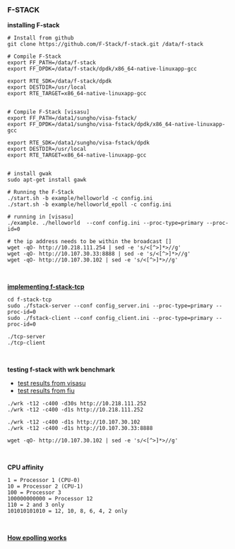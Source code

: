 ### F-STACK

**installing F-stack**
```
# Install from github
git clone https://github.com/F-Stack/f-stack.git /data/f-stack

# Compile F-Stack
export FF_PATH=/data/f-stack
export FF_DPDK=/data/f-stack/dpdk/x86_64-native-linuxapp-gcc

export RTE_SDK=/data/f-stack/dpdk
export DESTDIR=/usr/local
export RTE_TARGET=x86_64-native-linuxapp-gcc


# Compile F-Stack [visasu]
export FF_PATH=/data1/sungho/visa-fstack/
export FF_DPDK=/data1/sungho/visa-fstack/dpdk/x86_64-native-linuxapp-gcc

export RTE_SDK=/data1/sungho/visa-fstack/dpdk
export DESTDIR=/usr/local
export RTE_TARGET=x86_64-native-linuxapp-gcc


# install gwak
sudo apt-get install gawk

# Running the F-Stack
./start.sh -b example/helloworld -c config.ini
./start.sh -b example/helloworld_epoll -c config.ini

# running in [visasu]
./example. ./helloworld  --conf config.ini --proc-type=primary --proc-id=0

# the ip address needs to be within the broadcast []
wget -qO- http://10.218.111.254 | sed -e 's/<[^>]*>//g'
wget -qO- http://10.107.30.33:8888 | sed -e 's/<[^>]*>//g'
wget -qO- http://10.107.30.102 | sed -e 's/<[^>]*>//g'
```

<br>

**[implementing f-stack-tcp](f-stack-tcp)**
```
cd f-stack-tcp
sudo ./fstack-server --conf config_server.ini --proc-type=primary --proc-id=0
sudo ./fstack-client --conf config_client.ini --proc-type=primary --proc-id=0

./tcp-server
./tcp-client
```


<br>

**testing f-stack with wrk benchmark**
- [test results from visasu](results/visasu-result.md)
- [test results from fiu](results/fiu-result.md)

```
./wrk -t12 -c400 -d30s http://10.218.111.252
./wrk -t12 -c400 -d1s http://10.218.111.252

./wrk -t12 -c400 -d1s http://10.107.30.102
./wrk -t12 -c400 -d1s http://10.107.30.33:8888

wget -qO- http://10.107.30.102 | sed -e 's/<[^>]*>//g'
```


<br>


**CPU affinity**
```
1 = Processor 1 (CPU-0)
10 = Processor 2 (CPU-1)
100 = Processor 3
100000000000 = Processor 12
110 = 2 and 3 only
101010101010 = 12, 10, 8, 6, 4, 2 only
```


<br>

**[How epolling works](epolling_debug)**
